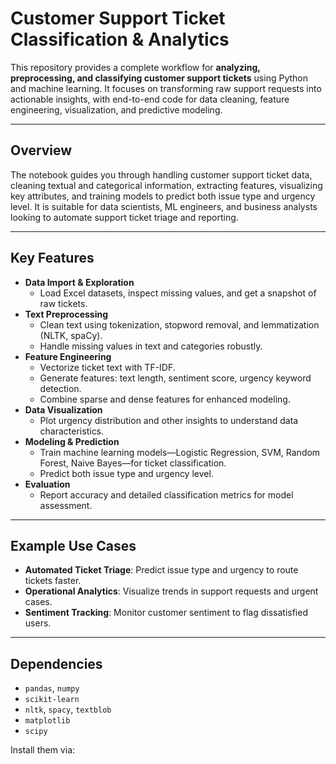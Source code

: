 # Customer Support Ticket Classification & Analytics

This repository provides a complete workflow for **analyzing, preprocessing, and classifying customer support tickets** using Python and machine learning. It focuses on transforming raw support requests into actionable insights, with end-to-end code for data cleaning, feature engineering, visualization, and predictive modeling.

---

## Overview

The notebook guides you through handling customer support ticket data, cleaning textual and categorical information, extracting features, visualizing key attributes, and training models to predict both issue type and urgency level. It is suitable for data scientists, ML engineers, and business analysts looking to automate support ticket triage and reporting.

---

## Key Features

- **Data Import & Exploration**
  - Load Excel datasets, inspect missing values, and get a snapshot of raw tickets.
- **Text Preprocessing**
  - Clean text using tokenization, stopword removal, and lemmatization (NLTK, spaCy).
  - Handle missing values in text and categories robustly.
- **Feature Engineering**
  - Vectorize ticket text with TF-IDF.
  - Generate features: text length, sentiment score, urgency keyword detection.
  - Combine sparse and dense features for enhanced modeling.
- **Data Visualization**
  - Plot urgency distribution and other insights to understand data characteristics.
- **Modeling & Prediction**
  - Train machine learning models—Logistic Regression, SVM, Random Forest, Naive Bayes—for ticket classification.
  - Predict both issue type and urgency level.
- **Evaluation**
  - Report accuracy and detailed classification metrics for model assessment.

---

## Example Use Cases

- **Automated Ticket Triage**: Predict issue type and urgency to route tickets faster.
- **Operational Analytics**: Visualize trends in support requests and urgent cases.
- **Sentiment Tracking**: Monitor customer sentiment to flag dissatisfied users.

---

## Dependencies

- `pandas`, `numpy`
- `scikit-learn`
- `nltk`, `spacy`, `textblob`
- `matplotlib`
- `scipy`

Install them via:

